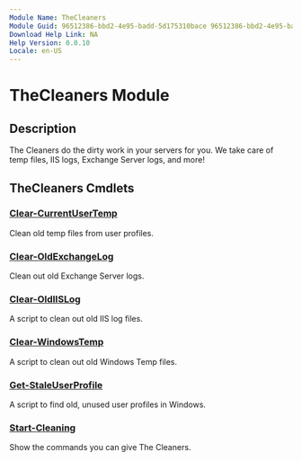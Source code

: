 ```yaml
---
Module Name: TheCleaners
Module Guid: 96512386-bbd2-4e95-badd-5d175310bace 96512386-bbd2-4e95-badd-5d175310bace
Download Help Link: NA
Help Version: 0.0.10
Locale: en-US
---
```


# TheCleaners Module
## Description
The Cleaners do the dirty work in your servers for you. We take care of temp files, IIS logs, Exchange Server logs, and more!

## TheCleaners Cmdlets
### [Clear-CurrentUserTemp](Clear-CurrentUserTemp.md)
Clean old temp files from user profiles.

### [Clear-OldExchangeLog](Clear-OldExchangeLog.md)
Clean out old Exchange Server logs.

### [Clear-OldIISLog](Clear-OldIISLog.md)
A script to clean out old IIS log files.

### [Clear-WindowsTemp](Clear-WindowsTemp.md)
A script to clean out old Windows Temp files.

### [Get-StaleUserProfile](Get-StaleUserProfile.md)
A script to find old, unused user profiles in Windows.

### [Start-Cleaning](Start-Cleaning.md)
Show the commands you can give The Cleaners.


